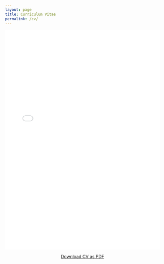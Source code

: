 ```yaml
---
layout: page
title: Curriculum Vitae
permalink: /cv/
---
```


<!-- <div style="display: flex; justify-content: center; width: 100%;">
    <iframe src="/assets/JacobMegarityCV.pdf" width="120%" height="1000px" style="border: none;">
  This browser does not support PDFs. Please download the PDF to view it: <a href="/assets/JacobMegarityCV.pdf">Download PDF</a>
    </iframe>
</div>
-->

<style>
.pdf-responsive-container {
  position: relative;
  width: 100%;
  padding-bottom: 141.4%; /* For A4 PDF: height/width ratio is 1.414 (A4 is 210x297mm) */
  height: 0;
  overflow: hidden;
  max-width: 900px; /* Adjust as needed for your design */
  margin: 0 auto;
}

.pdf-responsive-container iframe {
  position: absolute;
  top: 0; left: 0;
  width: 100%;
  height: 100%;
  border: none;
}

@media (max-width: 600px) {
  .pdf-responsive-container {
    padding-bottom: 177.8%; /* Taller aspect ratio for narrow devices, tweak as needed */
  }
}
</style>

<div class="pdf-responsive-container">
  <iframe src="/assets/JacobMegarityCV.pdf">
    This browser does not support PDFs. Please download the PDF to view it: <a href="/assets/JacobMegarityCV.pdf">Download PDF</a>
  </iframe>
</div>
<div style="text-align: center; margin-top: 1em;">
  <a href="/assets/JacobMegarityCV.pdf" download>Download CV as PDF</a>
</div>